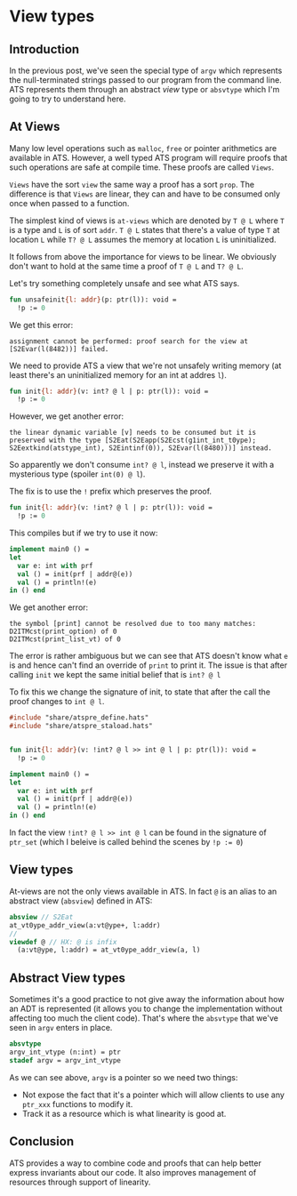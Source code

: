 # View types

## Introduction

In the previous post, we've seen the special type of `argv` which represents the null-terminated strings passed to our program from the command line.
ATS represents them through an abstract _view_ type or `absvtype` which I'm going to try to understand here.

## At Views

Many low level operations such as `malloc`, `free` or pointer arithmetics are available in ATS. However, a well typed ATS program will require proofs that
such operations are safe at compile time. These proofs are called `Views`.

`Views` have the sort `view` the same way a proof has a sort `prop`. The difference is that `Views` are linear, they can and have to be consumed
only once when passed to a function.

The simplest kind of views is `at-views` which are denoted by `T @ L` where `T` is a type and `L` is of sort `addr`.
`T @ L` states that there's a value of type `T` at location `L` while `T? @ L` assumes the memory at location `L` is uninitialized.

It follows from above the importance for views to be linear. We obviously don't want to hold at the same time a proof of `T @ L` and `T? @ L`.

Let's try something completely unsafe and see what ATS says.

```ats
fun unsafeinit{l: addr}(p: ptr(l)): void =
  !p := 0
```

We get this error:
```
assignment cannot be performed: proof search for the view at [S2Evar(l(8482))] failed.
```

We need to provide ATS a view that we're not unsafely writing memory (at least there's an uninitialized memory for an int at addres `l`).


```ats
fun init{l: addr}(v: int? @ l | p: ptr(l)): void =
  !p := 0
```

However, we get another error:
```
the linear dynamic variable [v] needs to be consumed but it is preserved with the type [S2Eat(S2Eapp(S2Ecst(g1int_int_t0ype); S2Eextkind(atstype_int), S2Eintinf(0)), S2Evar(l(8480)))] instead.
```
So apparently we don't consume `int? @ l`, instead we preserve it with a mysterious type (spoiler `int(0) @ l`).

The fix is to use the `!` prefix which preserves the proof.

```ats
fun init{l: addr}(v: !int? @ l | p: ptr(l)): void =
  !p := 0

```

This compiles but if we try to use it now:
```ats
implement main0 () =
let
  var e: int with prf
  val () = init(prf | addr@(e))
  val () = println!(e)
in () end
```
We get another error:

```
the symbol [print] cannot be resolved due to too many matches:
D2ITMcst(print_option) of 0
D2ITMcst(print_list_vt) of 0
```
The error is rather ambiguous but we can see that ATS doesn't know what `e` is and hence can't find an override of `print` to print it.
The issue is that after calling `init` we kept the same initial belief that is `int? @ l`

To fix this we change the signature of init, to state that after the call the proof changes to `int @ l`.

```ats
#include "share/atspre_define.hats"
#include "share/atspre_staload.hats"


fun init{l: addr}(v: !int? @ l >> int @ l | p: ptr(l)): void =
  !p := 0

implement main0 () =
let
  var e: int with prf
  val () = init(prf | addr@(e))
  val () = println!(e)
in () end
```
In fact the view `!int? @ l >> int @ l` can be found in the signature of `ptr_set` (which I beleive is called behind the scenes by `!p := 0`)

## View types

At-views are not the only views available in ATS. In fact `@` is an alias to an abstract view (`absview`) defined in ATS:
```ats
absview // S2Eat
at_vt0ype_addr_view(a:vt@ype+, l:addr)
//
viewdef @ // HX: @ is infix
  (a:vt@ype, l:addr) = at_vt0ype_addr_view(a, l)
```


## Abstract View types

Sometimes it's a good practice to not give away the information about how an ADT is represented (it allows you to change the implementation without
affecting too much the client code). That's where the `absvtype` that we've seen in `argv` enters in place.

```ats
absvtype
argv_int_vtype (n:int) = ptr
stadef argv = argv_int_vtype
```
As we can see above, `argv` is a pointer so we need two things:
- Not expose the fact that it's a pointer which will allow clients to use any `ptr_xxx` functions to modify it.
- Track it as a resource which is what linearity is good at.

## Conclusion

ATS provides a way to combine code and proofs that can help better express invariants about our code. It also improves management of resources through
support of linearity.
